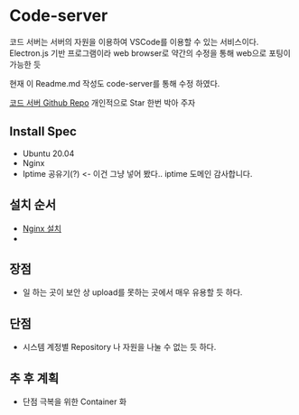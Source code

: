 # Code-server

코드 서버는 서버의 자원을 이용하여 VSCode를 이용할 수 있는 서비스이다.
Electron.js 기반 프로그램이라 web browser로 약간의 수정을 통해 web으로 포팅이 가능한 듯

현재 이 Readme.md 작성도 code-server를 통해 수정 하였다.

<a href="https://github.com/cdr/code-server">코드 서버 Github Repo</a>
<span>개인적으로 Star 한번 박아 주자</span> 

## Install Spec 

 - Ubuntu 20.04
 - Nginx
 - Iptime 공유기(?) <- 이건 그냥 넣어 봤다.. iptime 도메인 감사합니다.


## 설치 순서

 - <a href="https://github.com/och5351/code-server/blob/main/Nginx.md">Nginx 설치</a>
 - 

## 장점

 - 일 하는 곳이 보안 상 upload를 못하는 곳에서 매우 유용할 듯 하다. 

## 단점

 - 시스템 계정별 Repository 나 자원을 나눌 수 없는 듯 하다.

## 추 후 계획

 - 단점 극복을 위한 Container 화